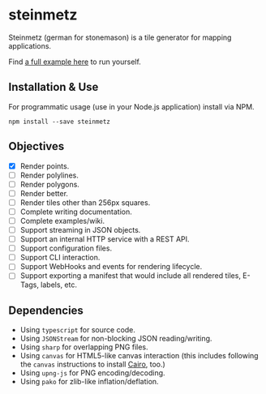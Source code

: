 # steinmetz

Steinmetz (german for stonemason) is a tile generator for mapping applications.

Find [a full example here](https://github.com/METACEO/nodejs.steinmetz-example) to run yourself.

## Installation & Use

For programmatic usage (use in your Node.js application) install via NPM.

```
npm install --save steinmetz
```

## Objectives

- [x] Render points.
- [ ] Render polylines.
- [ ] Render polygons.
- [ ] Render better.
- [ ] Render tiles other than 256px squares.
- [ ] Complete writing documentation.
- [ ] Complete examples/wiki.
- [ ] Support streaming in JSON objects.
- [ ] Support an internal HTTP service with a REST API.
- [ ] Support configuration files.
- [ ] Support CLI interaction.
- [ ] Support WebHooks and events for rendering lifecycle.
- [ ] Support exporting a manifest that would include all rendered tiles, E-Tags, labels, etc.

## Dependencies

- Using `typescript` for source code.
- Using `JSONStream` for non-blocking JSON reading/writing.
- Using `sharp` for overlapping PNG files.
- Using `canvas` for HTML5-like canvas interaction (this includes following the `canvas` instructions to install [Cairo](https://www.cairographics.org/), too.)
- Using `upng-js` for PNG encoding/decoding.
- Using `pako` for zlib-like inflation/deflation.
